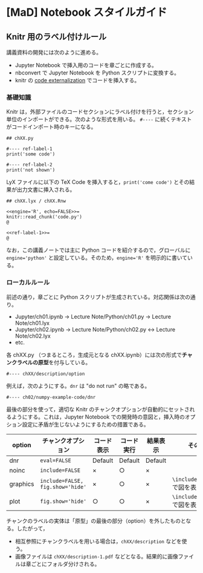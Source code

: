 # [MaD] Notebook スタイルガイド

## Knitr 用のラベル付けルール


講義資料の開発には次のように進める。

- Jupyter Notebook で挿入用のコードを章ごとに作成する。
- nbconvert で Jupyter Notebook を Python スクリプトに変換する。
- knitr の [code externalization](https://yihui.org/knitr/demo/externalization/) でコードを挿入する。


### 基礎知識

Knitr は，外部ファイルのコードセクションにラベル付けを行うと，セクション単位のインポートができる。次のような形式を用いる。 `#----` に続くテキストがコードインポート時のキーになる。

    ## chXX.py
    
    #---- ref-label-1
    print('some code')
    
    #---- ref-label-2
    print('not shown')

LyX ファイルに以下の TeX Code を挿入すると，`print('come code')` とその結果が出力文書に挿入される。

    ## chXX.lyx / chXX.Rnw
    
    <<engine='R', echo=FALSE>>=
    knitr::read_chunk('code.py')
    @
    
    <<ref-label-1>>=
    @

なお，この講義ノートでは主に Python コードを紹介するので，グローバルに `engine='python'` と設定している。そのため，`engine='R'` を明示的に書いている。

### ローカルルール

前述の通り，章ごとに Python スクリプトが生成されている。対応関係は次の通り。

- Jupyter/ch01.ipynb → Lecture Note/Python/ch01.py → Lecture Note/ch01.lyx
- Jupyter/ch02.ipynb → Lecture Note/Python/ch02.py ↔ Lecture Note/ch02.lyx
- etc.

各 chXX.py （つまるところ，生成元となる chXX.ipynb）には次の形式で**チャンクラベルの原型**を付与している。

    #---- chXX/description/option

例えば，次のようにする。`dnr` は "do not run" の略である。

    #---- ch02/numpy-example-code/dnr

最後の部分を使って，適切な Knitr のチャンクオプションが自動的にセットされるようにする。これは，Jupyter Notebook での開発時の意図と，挿入時のオプション設定に矛盾が生じないようにするための措置である。


| option | チャンクオプション | コード表示 | コード実行 | 結果表示 | その他 |
|----------------|----------------------------------|------------|------------|----------|-------------------------------|
| dnr | `eval=FALSE` | Default | Default | Default |  |
| noinc | `include=FALSE` | × | ○ | × |  |
| graphics | `include=FALSE, fig.show='hide'` | × | ○ | × | `\includegraphics` で図を表示 |
| plot     | `fig.show='hide'`  | ○ | ○ | × | `\includegraphics` で図を表示 |


チャンクのラベルの実体は「原型」の最後の部分（option）を外したものとなる。したがって，

- 相互参照にチャンクラベルを用いる場合は，`chXX/description` などを使う。
- 画像ファイルは `chXX/description-1.pdf` などとなる。結果的に画像ファイルは章ごとにフォルダ分けされる。


